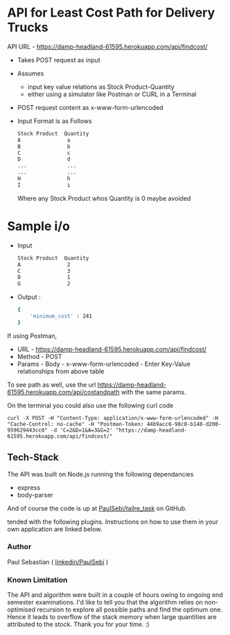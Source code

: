 # API for Least Cost Path for Delivery Trucks

API URL  -  https://damp-headland-61595.herokuapp.com/api/findcost/

  - Takes POST request as input  
  - Assumes
    -   input key value relations as Stock Product-Quantity
    -   either using a simulator like Postman or CURL in a Terminal
  - POST request content as x-www-form-urlencoded
  - Input Format is as Follows

    ```sh
    Stock Product  Quantity
    A               a
    B               b
    C               c
    D               d
    ...             ...
    ...             ...
    H               h
    I               i
    ```
    Where any Stock Product whos Quantity is 0 maybe avoided

# Sample i/o

- Input
    ```sh
    Stock Product  Quantity
    A               2
    C               3
    D               1
    G               2
    ```
 - Output :

    ```sh
    {   
        'minimum_cost' : 241
    }
    ```

If using Postman,
  - URL -  https://damp-headland-61595.herokuapp.com/api/findcost/
  - Method - POST
  - Params - Body - x-www-form-urlencoded
        -   Enter Key-Value relationships from above table

To see path as well, use the url  https://damp-headland-61595.herokuapp.com/api/costandpath with the same params.

On the terminal you could also use the following curl code

    curl -X POST -H "Content-Type: application/x-www-form-urlencoded" -H "Cache-Control: no-cache" -H "Postman-Token: 44b9acc6-98c8-b148-d200-959629443cc0" -d 'C=2&D=1&A=3&G=2' "https://damp-headland-61595.herokuapp.com/api/findcost/"

## Tech-Stack

The API was built on Node.js running the following dependancies
* express
* body-parser

And of course the code is up at [PaulSebi/tailre_task][repo] on GitHub.

tended with the following plugins. Instructions on how to use them in your own application are linked below.

### Author

Paul Sebastian
( [linkedin/PaulSebi][lin] )

### Known Limitation

The API and algorithm were built in a couple of hours owing to ongoing end semester examinations. I'd like to tell you that the algorithm relies on non-optimised recursion to explore all possible paths and find the optimum one. Hence it leads to overflow of the stack memory when large quantities are attributed to the stock.
 Thank you for your time. :)


   [repo]: <https://github.com/PaulSebi/tailre_task>
   [lin]: <https://www.linkedin.com/in/paul-sebastian/>
